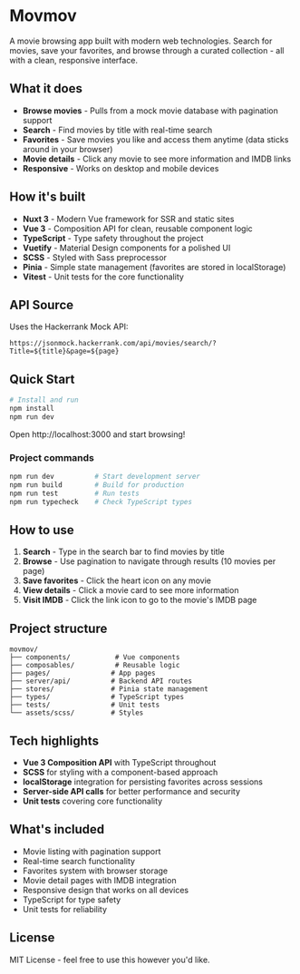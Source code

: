 # Movmov

A movie browsing app built with modern web technologies. Search for movies, save your favorites, and browse through a curated collection - all with a clean, responsive interface.

## What it does

- **Browse movies** - Pulls from a mock movie database with pagination support
- **Search** - Find movies by title with real-time search
- **Favorites** - Save movies you like and access them anytime (data sticks around in your browser)
- **Movie details** - Click any movie to see more information and IMDB links
- **Responsive** - Works on desktop and mobile devices

## How it's built

- **Nuxt 3** - Modern Vue framework for SSR and static sites
- **Vue 3** - Composition API for clean, reusable component logic
- **TypeScript** - Type safety throughout the project
- **Vuetify** - Material Design components for a polished UI
- **SCSS** - Styled with Sass preprocessor
- **Pinia** - Simple state management (favorites are stored in localStorage)
- **Vitest** - Unit tests for the core functionality

## API Source

Uses the Hackerrank Mock API:
```
https://jsonmock.hackerrank.com/api/movies/search/?Title=${title}&page=${page}
```

## Quick Start

```bash
# Install and run
npm install
npm run dev
```

Open http://localhost:3000 and start browsing!

### Project commands

```bash
npm run dev          # Start development server
npm run build        # Build for production
npm run test         # Run tests
npm run typecheck    # Check TypeScript types
```

## How to use

1. **Search** - Type in the search bar to find movies by title
2. **Browse** - Use pagination to navigate through results (10 movies per page)
3. **Save favorites** - Click the heart icon on any movie
4. **View details** - Click a movie card to see more information
5. **Visit IMDB** - Click the link icon to go to the movie's IMDB page

## Project structure

```
movmov/
├── components/           # Vue components
├── composables/          # Reusable logic
├── pages/               # App pages
├── server/api/          # Backend API routes
├── stores/              # Pinia state management
├── types/               # TypeScript types
├── tests/               # Unit tests
└── assets/scss/         # Styles
```

## Tech highlights

- **Vue 3 Composition API** with TypeScript throughout
- **SCSS** for styling with a component-based approach
- **localStorage** integration for persisting favorites across sessions
- **Server-side API calls** for better performance and security
- **Unit tests** covering core functionality

## What's included

- Movie listing with pagination support
- Real-time search functionality
- Favorites system with browser storage
- Movie detail pages with IMDB integration
- Responsive design that works on all devices
- TypeScript for type safety
- Unit tests for reliability

## License

MIT License - feel free to use this however you'd like.
